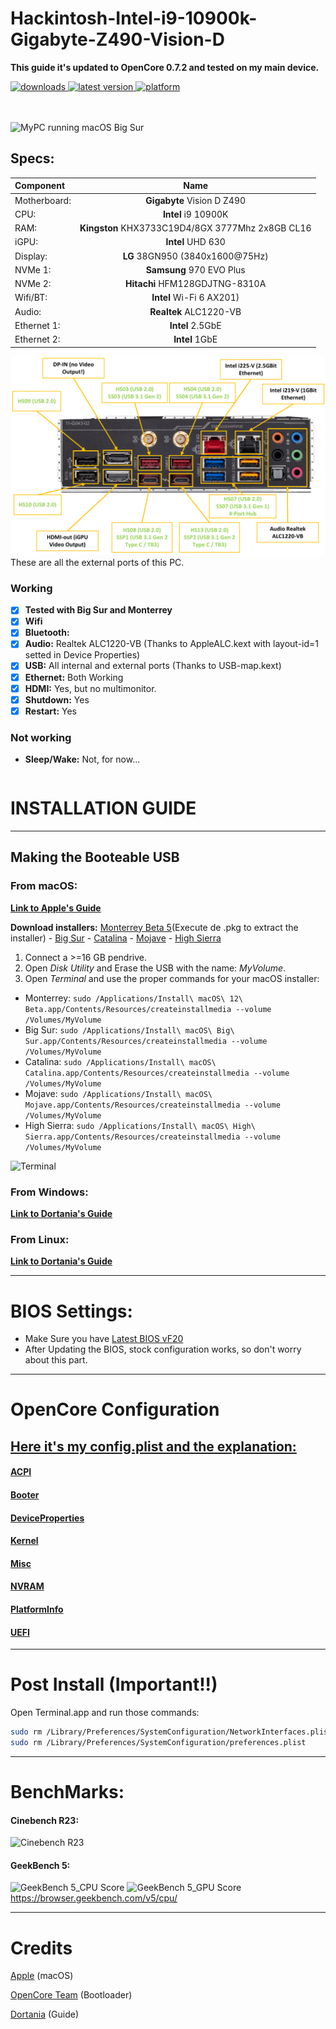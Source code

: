 # Hackintosh-Intel-i9-10900k-Gigabyte-Z490-Vision-D

**This guide it's updated to OpenCore 0.7.2 and tested on my main device.**
<!-- shields -->
<div>
    <!-- downloads -->
    <a href="https://github.com/RobyRew/GIGABYTE-Z490-Vision-D_i9-10900K_Hackintosh/releases">
        <img src="https://img.shields.io/github/downloads/RobyRew/GIGABYTE-Z490-Vision-D_i9-10900K_Hackintosh/total" alt="downloads"/>
    </a>
    <!-- version -->
    <a href="https://github.com/RobyRew/GIGABYTE-Z490-Vision-D_i9-10900K_Hackintosh/releases/latest">
        <img src="https://img.shields.io/github/release/RobyRew/GIGABYTE-Z490-Vision-D_i9-10900K_Hackintosh.svg" alt="latest version"/>
    </a>
    <!-- platform -->
    <a href="https://github.com/RobyRew/GIGABYTE-Z490-Vision-D_i9-10900K_Hackintosh">
        <img src="https://img.shields.io/badge/platform-macOS-lightgrey.svg" alt="platform"/>
    </a>
</div>
</br></br>

![MyPC running macOS Big Sur](/Docs/Images/NZXT_PC-macOS.png)


## Specs:
| Component | Name |
|:--- |:---:|
| Motherboard:  | **Gigabyte** Vision D Z490 |
| CPU: | **Intel** i9 10900K |
| RAM: | **Kingston** KHX3733C19D4/8GX 3777Mhz 2x8GB CL16 |
| iGPU: | **Intel** UHD 630 |
| Display: | **LG** 38GN950 (3840x1600@75Hz) |
| NVMe 1: | **Samsung** 970 EVO Plus |
| NVMe 2: | **Hitachi** HFM128GDJTNG-8310A |
| Wifi/BT: | **Intel** Wi-Fi 6 AX201) |
| Audio: | **Realtek** ALC1220-VB |
| Ethernet 1: | **Intel** 2.5GbE |
| Ethernet 2: | **Intel** 1GbE |

![NZXT_PC-macOS-layout](/Docs/Images/Guide/NZXT_PC-macOS-layout.png)
These are all the external ports of this PC.

### Working
- [x] **Tested with Big Sur and Monterrey**
- [x] **Wifi**
- [x] **Bluetooth:**
- [x] **Audio:** Realtek ALC1220-VB (Thanks to AppleALC.kext with layout-id=1 setted in Device Properties)
- [x] **USB:** All internal and external ports (Thanks to USB-map.kext)
- [x] **Ethernet:** Both Working
- [x] **HDMI:** Yes, but no multimonitor. 
- [x] **Shutdown:** Yes
- [x] **Restart:** Yes

### Not working
- **Sleep/Wake:** Not, for now...

```bash
```

# INSTALLATION GUIDE

---

## Making the Booteable USB

### From macOS:
[**Link to Apple's Guide**](https://support.apple.com/en-us/HT201372)

**Download installers:** [Monterrey Beta 5](http://swcdn.apple.com/content/downloads/45/34/071-79810-A_PHL4H4X2JM/6mnb23uh2somxqw1jkxm2mos6op8qjcij8/InstallAssistant.pkg)(Execute de .pkg to extract the installer) - [Big Sur](https://itunes.apple.com/us/app/macos-big-sur/id1526878132) - [Catalina](https://itunes.apple.com/us/app/macos-catalina/id1466841314) - [Mojave](https://itunes.apple.com/us/app/macos-mojave/id1398502828) - [High Sierra](https://itunes.apple.com/us/app/macos-high-sierra/id1246284741)

1. Connect a >=16 GB pendrive.
2. Open *Disk Utility* and Erase the USB with the name: *MyVolume*.
3. Open *Terminal* and use the proper commands for your macOS installer:
- Monterrey: `sudo /Applications/Install\ macOS\ 12\ Beta.app/Contents/Resources/createinstallmedia --volume /Volumes/MyVolume`
- Big Sur: `sudo /Applications/Install\ macOS\ Big\ Sur.app/Contents/Resources/createinstallmedia --volume /Volumes/MyVolume`
- Catalina: `sudo /Applications/Install\ macOS\ Catalina.app/Contents/Resources/createinstallmedia --volume /Volumes/MyVolume`
- Mojave: `sudo /Applications/Install\ macOS\ Mojave.app/Contents/Resources/createinstallmedia --volume /Volumes/MyVolume`
- High Sierra: `sudo /Applications/Install\ macOS\ High\ Sierra.app/Contents/Resources/createinstallmedia --volume /Volumes/MyVolume`

![Terminal](/Docs/Images/Guide/BootableUSB.png)

### From Windows:

[**Link to Dortania's Guide**](https://dortania.github.io/OpenCore-Install-Guide/installer-guide/winblows-install.html)

### From Linux:

[**Link to Dortania's Guide**](https://dortania.github.io/OpenCore-Install-Guide/installer-guide/linux-install.html)


---

# BIOS Settings:
- Make Sure you have [Latest BIOS vF20](https://download.gigabyte.com/FileList/BIOS/mb_bios_z490-vision-d_f20.zip)
- After Updating the BIOS, stock configuration works, so don't worry about this part.

---

# OpenCore Configuration

## [Here it's my config.plist and the explanation:](/Docs/config.plist.md)
#### [ACPI](/Docs/config.plist.md#acpi)
#### [Booter](/Docs/config.plist.md#booter)
#### [DeviceProperties](/Docs/config.plist.md#deviceproperties)
#### [Kernel](/Docs/config.plist.md#kernel)
#### [Misc](/Docs/config.plist.md#misc)
#### [NVRAM](/Docs/config.plist.md#nvram)
#### [PlatformInfo](/Docs/config.plist.md#platforminfo)
#### [UEFI](/Docs/config.plist.md#uefi)

---

# Post Install (Important!!)
Open Terminal.app and run those commands:
```bash
sudo rm /Library/Preferences/SystemConfiguration/NetworkInterfaces.plist
sudo rm /Library/Preferences/SystemConfiguration/preferences.plist
```
---

# BenchMarks:
#### Cinebench R23:
![Cinebench R23](/Docs/Images/Benchmarks/Cinebench_R23.png)

#### GeekBench 5:
![GeekBench 5_CPU Score](/Docs/Images/Benchmarks/GeekBench5_CPU.png)
![GeekBench 5_GPU Score](/Docs/Images/Benchmarks/GeekBench5_GPU.png)
https://browser.geekbench.com/v5/cpu/

---

# Credits

[Apple](https://apple.com) (macOS)

[OpenCore Team](https://github.com/acidanthera/OpenCorePkg) (Bootloader)

[Dortania](https://dortania.github.io/OpenCore-Install-Guide/config-laptop.plist/coffee-lake.html#starting-point) (Guide)
